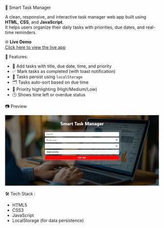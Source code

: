 🌟 Smart Task Manager

A clean, responsive, and interactive task manager web app built using **HTML**, **CSS**, and **JavaScript**.  
It helps users organize their daily tasks with priorities, due dates, and real-time reminders.


🌐 **Live Demo**   
[Click here to view the live app](https://smart-task-manager-omega-ten.vercel.app)


🚀 Features:

- 📝 Add tasks with title, due date, time, and priority
- ✅ Mark tasks as completed (with toast notification)
- 🔁 Tasks persist using `localStorage`
- 🗂️ Tasks auto-sort based on due time
- 🔴 Priority highlighting (High/Medium/Low)
- 🕒 Shows time left or overdue status
 

📷 Preview

![App Screenshot](Preview.png)  
 

🛠 Tech Stack :
- HTML5  
- CSS3   
- JavaScript  
- LocalStorage (for data persistence)

 

      
